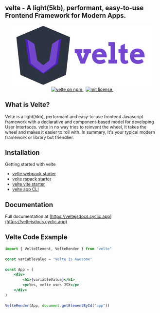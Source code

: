 ## velte - A light(5kb), performant, easy-to-use Frontend Framework for Modern Apps.

<p align="center">

<a href="https://github.com/RoDDy18/velte/blob/main/LICENSE">
    <img src="https://github.com/RoDDy18/velte/blob/main/logo/velte.png?raw=true" alt="velte_logo"><br>
</a>&nbsp;
<a href="https://www.npmjs.com/velte">
    <img src="https://img.shields.io/npm/v/velte.svg?logo=npm&logoColor=fff&label=NPM+package&color=limegreen" alt="velte on npm" />
</a>&nbsp;
<a href="https://github.com/RoDDy18/velte/blob/main/LICENSE">
    <img src="https://img.shields.io/badge/License-MIT-limegreen.svg" alt="mit license" />
</a>&nbsp;

</p>

## What is Velte?
Velte is a light(5kb), performant and easy-to-use frontend Javascript framework with a declarative and component-based model for developing User Interfaces. velte in no way tries to reinvent the wheel, It takes the wheel and makes it easier to roll with. In summary, It's your typical modern framework or library but friendlier.

## Installation
Getting started with velte
* [velte webpack starter](https://github.com/RoDDy18/velte-webpack-starter)
* [velte rspack starter](https://github.com/RoDDy18/velte-rspack-starter)
* [velte vite starter](https://github.com/RoDDy18/velte-vite-starter)
* [velte app CLI](https://www.npmjs.com/package/create-velte-app)

## Documentation

Full documentation at [https://veltejsdocs.cyclic.app](https://veltejsdocs.cyclic.app)


## Velte Code Example

```jsx
import { VelteElement, VelteRender } from "velte"

const variableValue = "Velte is Awesome"

const App = (
    <div>
        <h1>{variableValue}</h1>
        <p>Yes, velte uses JSX</p>
    </div>
)

VelteRender(App, document.getElementById("app"))
```
